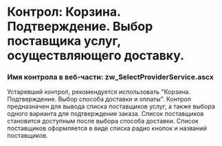 ﻿---
description: 2.4.9.1
---
# Контрол: Корзина. Подтверждение. Выбор поставщика услуг, осуществляющего доставку.
### Имя контрола в веб-части: zw_SelectProviderService.ascx
Устаревший контрол, рекомендуется использовать "Корзина. Подтверждение. Выбор способа доставки и оплаты".
Контрол предназначен для вывода списка поставщиков услуг, а также выбора одного варианта для подтверждения заказа.
Список поставщиков становится доступным после выбора способа доставки.
Список поставщиков оформляется в виде списка радио кнопок и названий поставщиков.
